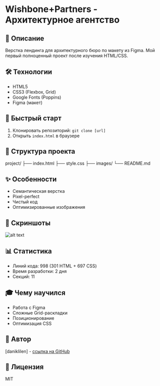 # Wishbone+Partners - Архитектурное агентство

## 📖 Описание
Верстка лендинга для архитектурного бюро по макету из Figma. Мой первый полноценный проект после изучения HTML/CSS.

## 🛠 Технологии
- HTML5
- CSS3 (Flexbox, Grid)
- Google Fonts (Poppins)
- Figma (макет)

## 🚀 Быстрый старт
1. Клонировать репозиторий: `git clone [url]`
2. Открыть `index.html` в браузере

## 📁 Структура проекта
project/
├── index.html
├── style.css
├── images/
└── README.md
## ✨ Особенности
- Семантическая верстка
- Pixel-perfect
- Чистый код
- Оптимизированные изображения

## 📸 Скриншоты
![alt text](image.png)

## 📊 Статистика
- Линий кода: 998 (301 HTML + 697 CSS)
- Время разработки: 2 дня
- Секций: 11

## 🎓 Чему научился
- Работа с Figma
- Сложные Grid-раскладки
- Позиционирование
- Оптимизация CSS

## 👤 Автор
[daniklilen] - [ссылка на GitHub](https://github.com/daniklilen)

## 📄 Лицензия
MIT